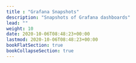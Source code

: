 ```yaml
---
title : "Grafana Snapshots"
description: "Snapshots of Grafana dashboards"
lead: ""
weight: 10
date: 2020-10-06T08:48:23+00:00
lastmod: 2020-10-06T08:48:23+00:00
bookFlatSection: true
bookCollapseSection: true
---
```

